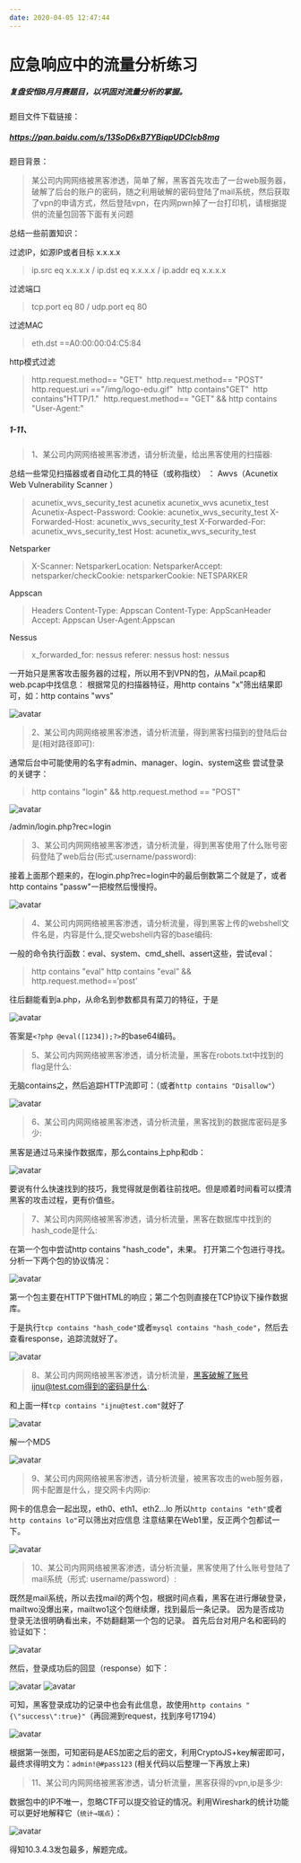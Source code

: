 ```yaml
---
date: 2020-04-05 12:47:44
---
```

# 应急响应中的流量分析练习

##### 复盘安恒8月月赛题目，以巩固对流量分析的掌握。
<!-- more -->
题目文件下载链接：
##### https://pan.baidu.com/s/13SoD6xB7YBiqpUDCIcb8mg

题目背景：
>某公司内网网络被黑客渗透，简单了解，黑客首先攻击了一台web服务器，破解了后台的账户的密码，随之利用破解的密码登陆了mail系统，然后获取了vpn的申请方式，然后登陆vpn，在内网pwn掉了一台打印机，请根据提供的流量包回答下面有关问题

总结一些前置知识：

过滤IP，如源IP或者目标 x.x.x.x 
>ip.src eq x.x.x.x / ip.dst eq x.x.x.x / ip.addr eq x.x.x.x

过滤端口
>tcp.port eq 80 / udp.port eq 80

过滤MAC 
>eth.dst ==A0:00:00:04:C5:84

http模式过滤
>http.request.method== "GET" 
http.request.method== "POST" 
http.request.uri =="/img/logo-edu.gif" 
http contains"GET" 
http contains"HTTP/1." 
http.request.method== "GET" && http contains "User-Agent:"

##### 1-11、
>1、某公司内网网络被黑客渗透，请分析流量，给出黑客使用的扫描器:

总结一些常见扫描器或者自动化工具的特征（或称指纹） ：
Awvs（Acunetix Web Vulnerability Scanner ）
>acunetix_wvs_security_test acunetix 
acunetix_wvs acunetix_test
Acunetix-Aspect-Password: Cookie: 
acunetix_wvs_security_test X-Forwarded-Host: 
acunetix_wvs_security_test X-Forwarded-For: 
acunetix_wvs_security_test Host: 
acunetix_wvs_security_test

Netsparker
>X-Scanner: NetsparkerLocation: 
NetsparkerAccept: netsparker/checkCookie: 
netsparkerCookie: NETSPARKER

Appscan
>Headers Content-Type: Appscan 
Content-Type: AppScanHeader
Accept: Appscan User-Agent:Appscan 

Nessus
>x_forwarded_for: nessus
referer: nessus
host: nessus

一开始只是黑客攻击服务器的过程，所以用不到VPN的包，从Mail.pcap和web.pcap中找信息：
根据常见的扫描器特征，用http contains "x"筛出结果即可，如：http contains "wvs"

![avatar](https://k1ng0fic3.github.io/images/liuliang1.png)

>2、某公司内网网络被黑客渗透，请分析流量，得到黑客扫描到的登陆后台是(相对路径即可):

通常后台中可能使用的名字有admin、manager、login、system这些
尝试登录的关键字：
>http contains "login" && http.request.method == "POST"

![avatar](https://k1ng0fic3.github.io/images/liuliang2.png)

/admin/login.php?rec=login
>3、某公司内网网络被黑客渗透，请分析流量，得到黑客使用了什么账号密码登陆了web后台(形式:username/password):

接着上面那个题来的，在login.php?rec=login中的最后倒数第二个就是了，或者http contains "passw"一把梭然后慢慢捋。

![avatar](https://k1ng0fic3.github.io/images/liuliang3.png)

>4、某公司内网网络被黑客渗透，请分析流量，得到黑客上传的webshell文件名是，内容是什么,提交webshell内容的base编码:

一般的命令执行函数：eval、system、cmd_shell、assert这些，尝试eval：
>http contains "eval"
http contains "eval” && http.request.method==‘post’

往后翻能看到a.php，从命名到参数都具有菜刀的特征，于是

![avatar](https://k1ng0fic3.github.io/images/liuliang4.png)

答案是```<?php @eval([1234]);?>```的base64编码。

>5、某公司内网网络被黑客渗透，请分析流量，黑客在robots.txt中找到的flag是什么:

无脑contains之，然后追踪HTTP流即可：（或者```http contains "Disallow"```）

![avatar](https://k1ng0fic3.github.io/images/liuliang5.png)

>6、某公司内网网络被黑客渗透，请分析流量，黑客找到的数据库密码是多少:

黑客是通过马来操作数据库，那么contains上php和db：

![avatar](https://k1ng0fic3.github.io/images/liuliang6.png)

要说有什么快速找到的技巧，我觉得就是倒着往前找吧。但是顺着时间看可以摸清黑客的攻击过程，更有价值些。

>7、某公司内网网络被黑客渗透，请分析流量，黑客在数据库中找到的hash_code是什么:

在第一个包中尝试http contains "hash_code"，未果。
打开第二个包进行寻找。
分析一下两个包的协议情况：

![avatar](https://k1ng0fic3.github.io/images/liuliang7.png)

第一个包主要在HTTP下做HTML的响应；第二个包则直接在TCP协议下操作数据库。

于是执行```tcp contains "hash_code"```或者```mysql contains "hash_code"```，然后去查看response，追踪流就好了。

![avatar](https://k1ng0fic3.github.io/images/liuliang8.png)

>8、某公司内网网络被黑客渗透，请分析流量，黑客破解了账号ijnu@test.com得到的密码是什么:

和上面一样```tcp contains "ijnu@test.com"```就好了

![avatar](https://k1ng0fic3.github.io/images/liuliang9.png)

解一个MD5

![avatar](https://k1ng0fic3.github.io/images/liuliang10.png)

>9、某公司内网网络被黑客渗透，请分析流量，被黑客攻击的web服务器，网卡配置是什么，提交网卡内网ip:

网卡的信息会一起出现，eth0、eth1、eth2...lo
所以```http contains "eth"```或者```http contains lo"```可以筛出对应信息
注意结果在Web1里，反正两个包都试一下。

![avatar](https://k1ng0fic3.github.io/images/liuliang11.png)

>10、某公司内网网络被黑客渗透，请分析流量，黑客使用了什么账号登陆了mail系统（形式: username/password）:

既然是mail系统，所以去找mail的两个包，根据时间点看，黑客在进行爆破登录，mailtwo没爆出来，mailtwo1这个包继续爆，找到最后一条记录。
因为是否成功登录无法很明确看出来，不妨翻翻第一个包的记录。
首先后台对用户名和密码的验证如下：

![avatar](https://k1ng0fic3.github.io/images/liuliang12.png)

然后，登录成功后的回显（response）如下：

![avatar](https://k1ng0fic3.github.io/images/liuliang13.png)
![avatar](https://k1ng0fic3.github.io/images/liuliang14.png)

可知，黑客登录成功的记录中也会有此信息，故使用```http contains "{\"success\":true}"```（再回溯到request，找到序号17194）

![avatar](https://k1ng0fic3.github.io/images/liuliang15.png)

根据第一张图，可知密码是AES加密之后的密文，利用CryptoJS+key解密即可，最终求得明文为：```admin!@#pass123```
(相关代码以后整理一下再放上来)

>11、某公司内网网络被黑客渗透，请分析流量，黑客获得的vpn,ip是多少:

数据包中的IP不唯一，忽略CTF可以提交验证的情况。利用Wireshark的统计功能可以更好地解释它（```统计→端点```）：

![avatar](https://k1ng0fic3.github.io/images/liuliang16.png)

得知10.3.4.3发包最多，解题完成。